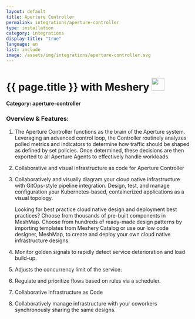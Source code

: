 ```yaml
---
layout: default
title: Aperture Controller
permalink: integrations/aperture-controller
type: installation
category: integrations
display-title: "true"
language: en
list: include
image: /assets/img/integrations/aperture-controller.svg
---
```


<h1>{{ page.title }} with Meshery <img src="{{ page.image }}" style="width: 35px; height: 35px;" /></h1>


#### Category: aperture-controller

### Overview & Features:
1. The Aperture Controller functions as the brain of the Aperture system. Leveraging an advanced control loop, the Controller routinely analyzes polled metrics and indicators to determine how traffic should be shaped as defined by set policies. Once determined, these decisions are then exported to all Aperture Agents to effectively handle workloads.

2. Collaborative and visual infrastructure as code for Aperture Controller

4. 
    Collaboratively and visually diagram your cloud native infrastructure with GitOps-style pipeline integration. Design, test, and manage configuration your Kubernetes-based, containerized applications as a visual topology.



    Looking for best practice cloud native design and deployment best practices? Choose from thousands of pre-built components in MeshMap. Choose from hundreds of ready-made design patterns by importing templates from Meshery Catalog or use our low code designer, MeshMap, to create and deploy your own cloud native infrastructure designs.



5. Monitor golden signals to rapidly detect service deterioration and load build-up.

6. Adjusts the concurrency limit of the service.

7. Regulate and prioritize flows based on rules via a scheduler.

8. Collaborative Infrastructure as Code

9. Collaboratively manage infrastructure with your coworkers synchronously sharing the same designs.

